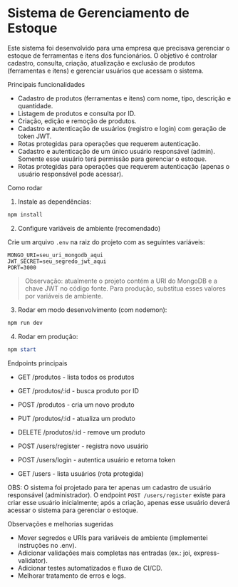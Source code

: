 # Sistema de Gerenciamento de Estoque

Este sistema foi desenvolvido para uma empresa que precisava gerenciar o estoque de ferramentas e itens dos funcionários. O objetivo é controlar cadastro, consulta, criação, atualização e exclusão de produtos (ferramentas e itens) e gerenciar usuários que acessam o sistema.

Principais funcionalidades

- Cadastro de produtos (ferramentas e itens) com nome, tipo, descrição e quantidade.
- Listagem de produtos e consulta por ID.
- Criação, edição e remoção de produtos.
- Cadastro e autenticação de usuários (registro e login) com geração de token JWT.
- Rotas protegidas para operações que requerem autenticação.
- Cadastro e autenticação de um único usuário responsável (admin). Somente esse usuário terá permissão para gerenciar o estoque.
- Rotas protegidas para operações que requerem autenticação (apenas o usuário responsável pode acessar).

Como rodar

1. Instale as dependências:

```powershell
npm install
```

2. Configure variáveis de ambiente (recomendado)

Crie um arquivo `.env` na raiz do projeto com as seguintes variáveis:

```
MONGO_URI=seu_uri_mongodb_aqui
JWT_SECRET=seu_segredo_jwt_aqui
PORT=3000
```

> Observação: atualmente o projeto contém a URI do MongoDB e a chave JWT no código fonte. Para produção, substitua esses valores por variáveis de ambiente.

3. Rodar em modo desenvolvimento (com nodemon):

```powershell
npm run dev
```

4. Rodar em produção:

```powershell
npm start
```

Endpoints principais

- GET /produtos - lista todos os produtos
- GET /produtos/:id - busca produto por ID
- POST /produtos - cria um novo produto
- PUT /produtos/:id - atualiza um produto
- DELETE /produtos/:id - remove um produto

- POST /users/register - registra novo usuário
- POST /users/login - autentica usuário e retorna token
- GET /users - lista usuários (rota protegida)

OBS: O sistema foi projetado para ter apenas um cadastro de usuário responsável (administrador). O endpoint `POST /users/register` existe para criar esse usuário inicialmente; após a criação, apenas esse usuário deverá acessar o sistema para gerenciar o estoque.

Observações e melhorias sugeridas

- Mover segredos e URIs para variáveis de ambiente (implementei instruções no .env).
- Adicionar validações mais completas nas entradas (ex.: joi, express-validator).
- Adicionar testes automatizados e fluxo de CI/CD.
- Melhorar tratamento de erros e logs.

